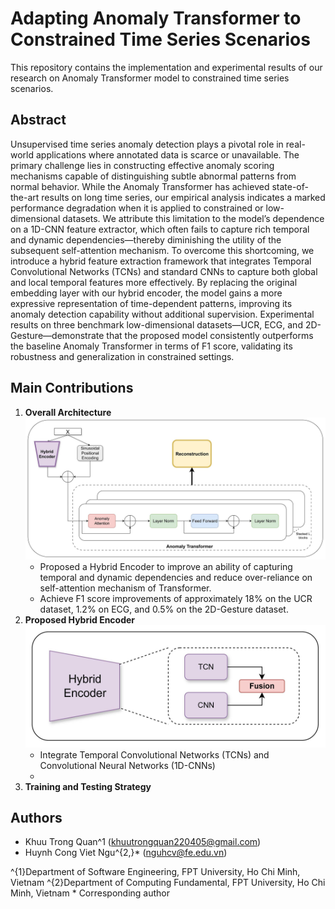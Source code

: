 # Adapting Anomaly Transformer to Constrained Time Series Scenarios

This repository contains the implementation and experimental results of our research on Anomaly Transformer model to constrained time series scenarios.

## Abstract
Unsupervised time series anomaly detection plays a pivotal role in real-world applications where annotated data is scarce or unavailable. The primary challenge lies in constructing effective anomaly scoring mechanisms capable of distinguishing subtle abnormal patterns from normal behavior. While the Anomaly Transformer has achieved state-of-the-art results on long time series, our empirical analysis indicates a marked performance degradation when it is applied to constrained or low-dimensional datasets. We attribute this limitation to the model’s dependence on a 1D-CNN feature extractor, which often fails to capture rich temporal and dynamic dependencies—thereby diminishing the utility of the subsequent self-attention mechanism. To overcome this shortcoming, we introduce a hybrid feature extraction framework that integrates Temporal Convolutional Networks (TCNs) and standard CNNs to capture both global and local temporal features more effectively. By replacing the original embedding layer with our hybrid encoder, the model gains a more expressive representation of time-dependent patterns, improving its anomaly detection capability without additional supervision. Experimental results on three benchmark low-dimensional datasets—UCR, ECG, and 2D-Gesture—demonstrate that the proposed model consistently outperforms the baseline Anomaly Transformer in terms of F1 score, validating its robustness and generalization in constrained settings.

## Main Contributions

1. **Overall Architecture**
   ![Proposed Anomaly Transformer model](Images/ProposedAnomalyTransformer.jpg)
   - Proposed a Hybrid Encoder to improve an ability of capturing temporal and dynamic dependencies and reduce over-reliance on self-attention mechanism of Transformer.
   - Achieve F1 score improvements of approximately 18% on the UCR dataset, 1.2% on ECG, and 0.5% on the 2D-Gesture dataset.
2. **Proposed Hybrid Encoder**
   ![Hybrid Encoder](Images/HybridEncoder.jpg)
   - Integrate Temporal Convolutional Networks (TCNs) and Convolutional Neural Networks (1D-CNNs)
   - 
3. **Training and Testing Strategy**

## Authors

- Khuu Trong Quan^1 (khuutrongquan220405@gmail.com)
- Huynh Cong Viet Ngu^{2,}* (nguhcv@fe.edu.vn)

^{1}Department of Software Engineering, FPT University, Ho Chi Minh, Vietnam
^{2}Department of Computing Fundamental, FPT University, Ho Chi Minh, Vietnam
\* Corresponding author

